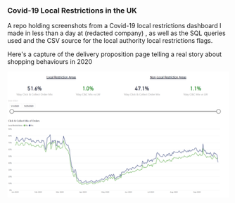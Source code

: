 ### Covid-19 Local Restrictions in the UK

A repo holding screenshots from a Covid-19 local restrictions dashboard I made in less than a day at (redacted company) , as well as the SQL queries used and the CSV source for the local authority local restrictions flags.

Here's a capture of the delivery proposition page telling a real story about shopping behaviours in 2020

![alt text](delivery.png)
